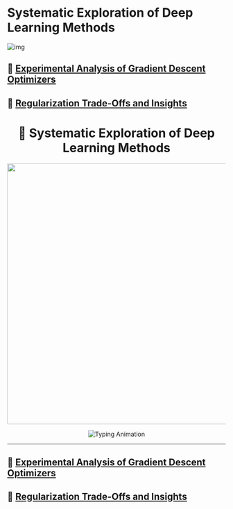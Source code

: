 # Systematic Exploration of Deep Learning Methods  
![img](1.avif)

## 🔹 [Experimental Analysis of Gradient Descent Optimizers](https://github.com/mostafa7hmmad/Experimental-Analysis-Gradient-Optimizers)  

## 🔹 [Regularization Trade-Offs and Insights](https://github.com/mostafa7hmmad/Regularization-Tradeoffs-and-Insights)  


<h1 align="center">
  🚀 Systematic Exploration of Deep Learning Methods
</h1>

<p align="center">
  <img src="1.avif" width="600px">
</p>

<p align="center">
  <img src="https://readme-typing-svg.herokuapp.com?font=Fira+Code&weight=500&size=22&duration=4000&pause=1000&color=2F81F7&center=true&vCenter=true&width=600&lines=Exploring+Deep+Learning+Step+by+Step;Gradient+Optimizers+Analysis;Regularization+Trade-offs+and+Insights" alt="Typing Animation" />
</p>

---

## 🔹 [Experimental Analysis of Gradient Descent Optimizers](https://github.com/mostafa7hmmad/Experimental-Analysis-Gradient-Optimizers)  

## 🔹 [Regularization Trade-Offs and Insights](https://github.com/mostafa7hmmad/Regularization-Tradeoffs-and-Insights)  

